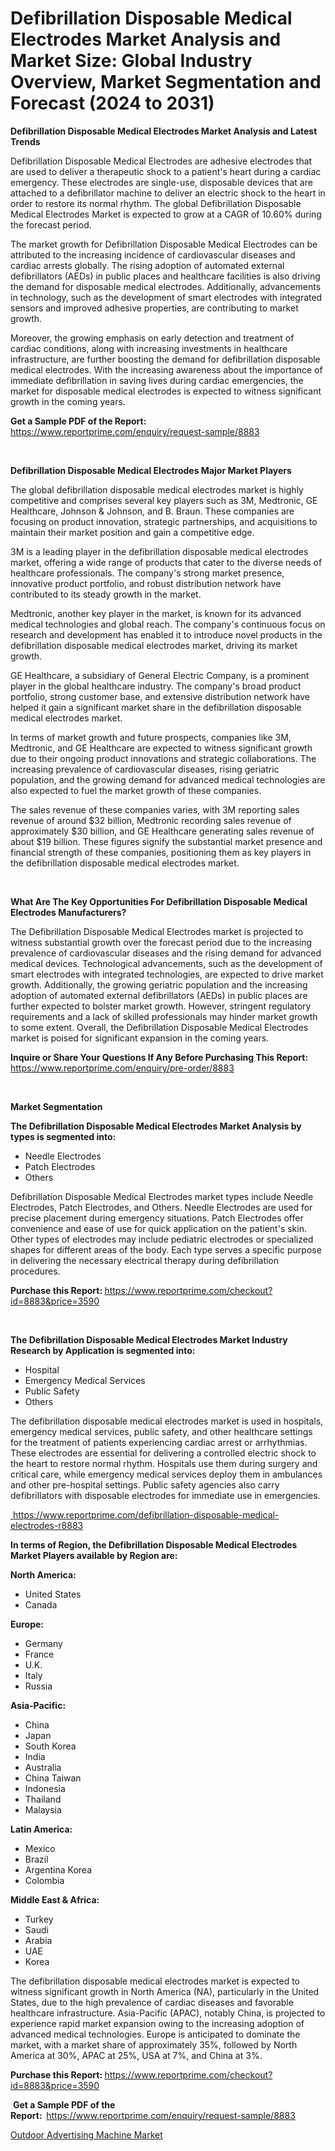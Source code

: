 <p><h1>Defibrillation Disposable Medical Electrodes Market Analysis and Market Size: Global Industry Overview, Market Segmentation and Forecast (2024 to 2031)</h1></p><p><strong>Defibrillation Disposable Medical Electrodes Market Analysis and Latest Trends</strong></p>
<p><p>Defibrillation Disposable Medical Electrodes are adhesive electrodes that are used to deliver a therapeutic shock to a patient's heart during a cardiac emergency. These electrodes are single-use, disposable devices that are attached to a defibrillator machine to deliver an electric shock to the heart in order to restore its normal rhythm. The global Defibrillation Disposable Medical Electrodes Market is expected to grow at a CAGR of 10.60% during the forecast period.</p><p>The market growth for Defibrillation Disposable Medical Electrodes can be attributed to the increasing incidence of cardiovascular diseases and cardiac arrests globally. The rising adoption of automated external defibrillators (AEDs) in public places and healthcare facilities is also driving the demand for disposable medical electrodes. Additionally, advancements in technology, such as the development of smart electrodes with integrated sensors and improved adhesive properties, are contributing to market growth.</p><p>Moreover, the growing emphasis on early detection and treatment of cardiac conditions, along with increasing investments in healthcare infrastructure, are further boosting the demand for defibrillation disposable medical electrodes. With the increasing awareness about the importance of immediate defibrillation in saving lives during cardiac emergencies, the market for disposable medical electrodes is expected to witness significant growth in the coming years.</p></p>
<p><strong>Get a Sample PDF of the Report:&nbsp;</strong> <a href="https://www.reportprime.com/enquiry/request-sample/8883">https://www.reportprime.com/enquiry/request-sample/8883</a></p>
<p>&nbsp;</p>
<p><strong>Defibrillation Disposable Medical Electrodes Major Market Players</strong></p>
<p><p>The global defibrillation disposable medical electrodes market is highly competitive and comprises several key players such as 3M, Medtronic, GE Healthcare, Johnson & Johnson, and B. Braun. These companies are focusing on product innovation, strategic partnerships, and acquisitions to maintain their market position and gain a competitive edge.</p><p>3M is a leading player in the defibrillation disposable medical electrodes market, offering a wide range of products that cater to the diverse needs of healthcare professionals. The company's strong market presence, innovative product portfolio, and robust distribution network have contributed to its steady growth in the market.</p><p>Medtronic, another key player in the market, is known for its advanced medical technologies and global reach. The company's continuous focus on research and development has enabled it to introduce novel products in the defibrillation disposable medical electrodes market, driving its market growth.</p><p>GE Healthcare, a subsidiary of General Electric Company, is a prominent player in the global healthcare industry. The company's broad product portfolio, strong customer base, and extensive distribution network have helped it gain a significant market share in the defibrillation disposable medical electrodes market.</p><p>In terms of market growth and future prospects, companies like 3M, Medtronic, and GE Healthcare are expected to witness significant growth due to their ongoing product innovations and strategic collaborations. The increasing prevalence of cardiovascular diseases, rising geriatric population, and the growing demand for advanced medical technologies are also expected to fuel the market growth of these companies.</p><p>The sales revenue of these companies varies, with 3M reporting sales revenue of around $32 billion, Medtronic recording sales revenue of approximately $30 billion, and GE Healthcare generating sales revenue of about $19 billion. These figures signify the substantial market presence and financial strength of these companies, positioning them as key players in the defibrillation disposable medical electrodes market.</p></p>
<p>&nbsp;</p>
<p><strong>What Are The Key Opportunities For Defibrillation Disposable Medical Electrodes Manufacturers?</strong></p>
<p><p>The Defibrillation Disposable Medical Electrodes market is projected to witness substantial growth over the forecast period due to the increasing prevalence of cardiovascular diseases and the rising demand for advanced medical devices. Technological advancements, such as the development of smart electrodes with integrated technologies, are expected to drive market growth. Additionally, the growing geriatric population and the increasing adoption of automated external defibrillators (AEDs) in public places are further expected to bolster market growth. However, stringent regulatory requirements and a lack of skilled professionals may hinder market growth to some extent. Overall, the Defibrillation Disposable Medical Electrodes market is poised for significant expansion in the coming years.</p></p>
<p><strong>Inquire or Share Your Questions If Any Before Purchasing This Report:</strong> <a href="https://www.reportprime.com/enquiry/pre-order/8883">https://www.reportprime.com/enquiry/pre-order/8883</a></p>
<p>&nbsp;</p>
<p><strong>Market Segmentation</strong></p>
<p><strong>The Defibrillation Disposable Medical Electrodes Market Analysis by types is segmented into:</strong></p>
<p><ul><li>Needle Electrodes</li><li>Patch Electrodes</li><li>Others</li></ul></p>
<p><p>Defibrillation Disposable Medical Electrodes market types include Needle Electrodes, Patch Electrodes, and Others. Needle Electrodes are used for precise placement during emergency situations. Patch Electrodes offer convenience and ease of use for quick application on the patient's skin. Other types of electrodes may include pediatric electrodes or specialized shapes for different areas of the body. Each type serves a specific purpose in delivering the necessary electrical therapy during defibrillation procedures.</p></p>
<p><strong>Purchase this Report:&nbsp;</strong><a href="https://www.reportprime.com/checkout?id=8883&price=3590">https://www.reportprime.com/checkout?id=8883&price=3590</a></p>
<p>&nbsp;</p>
<p><strong>The Defibrillation Disposable Medical Electrodes Market Industry Research by Application is segmented into:</strong></p>
<p><ul><li>Hospital</li><li>Emergency Medical Services</li><li>Public Safety</li><li>Others</li></ul></p>
<p><p>The defibrillation disposable medical electrodes market is used in hospitals, emergency medical services, public safety, and other healthcare settings for the treatment of patients experiencing cardiac arrest or arrhythmias. These electrodes are essential for delivering a controlled electric shock to the heart to restore normal rhythm. Hospitals use them during surgery and critical care, while emergency medical services deploy them in ambulances and other pre-hospital settings. Public safety agencies also carry defibrillators with disposable electrodes for immediate use in emergencies.</p></p>
<p><a href="https://www.reportprime.com/defibrillation-disposable-medical-electrodes-r8883">&nbsp;https://www.reportprime.com/defibrillation-disposable-medical-electrodes-r8883</a></p>
<p><strong>In terms of Region, the Defibrillation Disposable Medical Electrodes Market Players available by Region are:</strong></p>
<p>
    <p> <strong> North America: </strong>
        <ul>
            <li>United States</li>
            <li>Canada</li>
        </ul>
        </p> 
    <p> <strong> Europe: </strong>
        <ul>
            <li>Germany</li>
            <li>France</li>
            <li>U.K.</li>
            <li>Italy</li>
            <li>Russia</li>
        </ul>
        </p> 
    <p> <strong> Asia-Pacific: </strong>
        <ul>
            <li>China</li>
            <li>Japan</li>
            <li>South Korea</li>
            <li>India</li>
            <li>Australia</li>
            <li>China Taiwan</li>
            <li>Indonesia</li>
            <li>Thailand</li>
            <li>Malaysia</li>
        </ul>
        </p> 
    <p> <strong> Latin America: </strong>
        <ul>
            <li>Mexico</li>
            <li>Brazil</li>
            <li>Argentina Korea</li>
            <li>Colombia</li>
        </ul>
        </p> 
    <p> <strong> Middle East & Africa: </strong>
        <ul>
            <li>Turkey</li>
            <li>Saudi</li>
            <li>Arabia</li>
            <li>UAE</li>
            <li>Korea</li>
        </ul>
    </p>
    </p>
<p><p>The defibrillation disposable medical electrodes market is expected to witness significant growth in North America (NA), particularly in the United States, due to the high prevalence of cardiac diseases and favorable healthcare infrastructure. Asia-Pacific (APAC), notably China, is projected to experience rapid market expansion owing to the increasing adoption of advanced medical technologies. Europe is anticipated to dominate the market, with a market share of approximately 35%, followed by North America at 30%, APAC at 25%, USA at 7%, and China at 3%.</p></p>
<p><strong>Purchase this Report: </strong><a href="https://www.reportprime.com/checkout?id=8883&price=3590">https://www.reportprime.com/checkout?id=8883&price=3590</a></p>
<p>&nbsp;<strong>Get a Sample PDF of the Report:&nbsp;&nbsp;</strong><a href="https://www.reportprime.com/enquiry/request-sample/8883">https://www.reportprime.com/enquiry/request-sample/8883</a></p>
<p><strong></strong></p>
<p><p><a href="https://flame-sidecar-702.notion.site/Outdoor-Advertising-Machine-Market-Report-Reveals-the-Latest-Trends-And-Growth-Opportunities-of-this-cf63f1397cc244e29f5911132b2929b5">Outdoor Advertising Machine Market</a></p></p>